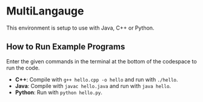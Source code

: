 # MultiLangauge

This environment is setup to use with Java, C++ or Python.

## How to Run Example Programs

Enter the given commands in the terminal at the bottom of the codespace to run the code.

- **C++**: Compile with `g++ hello.cpp -o hello` and run with `./hello`.
- **Java**: Compile with `javac hello.java` and run with `java hello`.
- **Python**: Run with `python hello.py`.